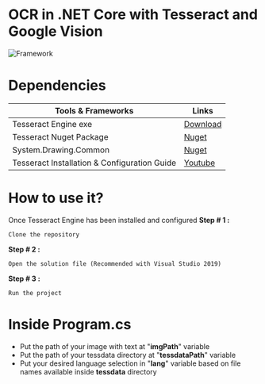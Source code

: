 # OCR in .NET Core with Tesseract and Google Vision

![Framework](https://img.shields.io/badge/framework-.net%20core%20v3.1-green)

# Dependencies

| Tools & Frameworks                           | Links                                                                |
| -------------------------------------------- | -------------------------------------------------------------------- |
| Tesseract Engine exe                         | [Download](https://digi.bib.uni-mannheim.de/tesseract/)              |
| Tesseract Nuget Package                      | [Nuget](https://www.nuget.org/packages/Tesseract/4.1.1/)             |
| System.Drawing.Common                        | [Nuget](https://www.nuget.org/packages/System.Drawing.Common/5.0.0/) |
| Tesseract Installation & Configuration Guide | [Youtube](https://www.youtube.com/watch?v=QJkKDsjj1oA)               |

# How to use it?

Once Tesseract Engine has been installed and configured
**Step # 1 :**

    Clone the repository

**Step # 2 :**

    Open the solution file (Recommended with Visual Studio 2019)

**Step # 3 :**

    Run the project

# Inside Program.cs

- Put the path of your image with text at "**imgPath**" variable
- Put the path of your tessdata directory at "**tessdataPath**" variable
- Put your desired language selection in "**lang**" variable based on file names available inside **tessdata** directory
